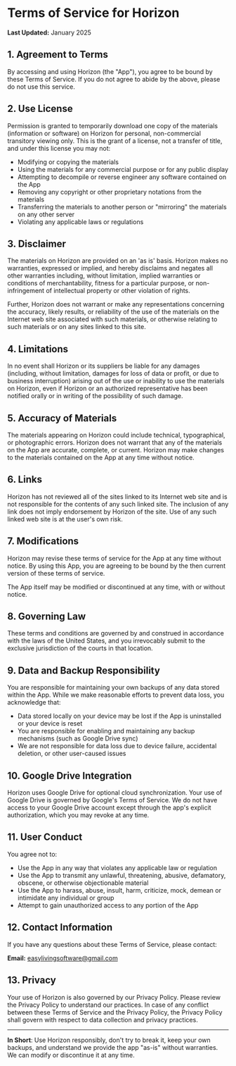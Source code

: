 # Terms of Service for Horizon

**Last Updated:** January 2025

## 1. Agreement to Terms

By accessing and using Horizon (the "App"), you agree to be bound by these Terms of Service. If you do not agree to abide by the above, please do not use this service.

## 2. Use License

Permission is granted to temporarily download one copy of the materials (information or software) on Horizon for personal, non-commercial transitory viewing only. This is the grant of a license, not a transfer of title, and under this license you may not:

- Modifying or copying the materials
- Using the materials for any commercial purpose or for any public display
- Attempting to decompile or reverse engineer any software contained on the App
- Removing any copyright or other proprietary notations from the materials
- Transferring the materials to another person or "mirroring" the materials on any other server
- Violating any applicable laws or regulations

## 3. Disclaimer

The materials on Horizon are provided on an 'as is' basis. Horizon makes no warranties, expressed or implied, and hereby disclaims and negates all other warranties including, without limitation, implied warranties or conditions of merchantability, fitness for a particular purpose, or non-infringement of intellectual property or other violation of rights.

Further, Horizon does not warrant or make any representations concerning the accuracy, likely results, or reliability of the use of the materials on the Internet web site associated with such materials, or otherwise relating to such materials or on any sites linked to this site.

## 4. Limitations

In no event shall Horizon or its suppliers be liable for any damages (including, without limitation, damages for loss of data or profit, or due to business interruption) arising out of the use or inability to use the materials on Horizon, even if Horizon or an authorized representative has been notified orally or in writing of the possibility of such damage.

## 5. Accuracy of Materials

The materials appearing on Horizon could include technical, typographical, or photographic errors. Horizon does not warrant that any of the materials on the App are accurate, complete, or current. Horizon may make changes to the materials contained on the App at any time without notice.

## 6. Links

Horizon has not reviewed all of the sites linked to its Internet web site and is not responsible for the contents of any such linked site. The inclusion of any link does not imply endorsement by Horizon of the site. Use of any such linked web site is at the user's own risk.

## 7. Modifications

Horizon may revise these terms of service for the App at any time without notice. By using this App, you are agreeing to be bound by the then current version of these terms of service.

The App itself may be modified or discontinued at any time, with or without notice.

## 8. Governing Law

These terms and conditions are governed by and construed in accordance with the laws of the United States, and you irrevocably submit to the exclusive jurisdiction of the courts in that location.

## 9. Data and Backup Responsibility

You are responsible for maintaining your own backups of any data stored within the App. While we make reasonable efforts to prevent data loss, you acknowledge that:

- Data stored locally on your device may be lost if the App is uninstalled or your device is reset
- You are responsible for enabling and maintaining any backup mechanisms (such as Google Drive sync)
- We are not responsible for data loss due to device failure, accidental deletion, or other user-caused issues

## 10. Google Drive Integration

Horizon uses Google Drive for optional cloud synchronization. Your use of Google Drive is governed by Google's Terms of Service. We do not have access to your Google Drive account except through the app's explicit authorization, which you may revoke at any time.

## 11. User Conduct

You agree not to:
- Use the App in any way that violates any applicable law or regulation
- Use the App to transmit any unlawful, threatening, abusive, defamatory, obscene, or otherwise objectionable material
- Use the App to harass, abuse, insult, harm, criticize, mock, demean or intimidate any individual or group
- Attempt to gain unauthorized access to any portion of the App

## 12. Contact Information

If you have any questions about these Terms of Service, please contact:

**Email:** easylivingsoftware@gmail.com

## 13. Privacy

Your use of Horizon is also governed by our Privacy Policy. Please review the Privacy Policy to understand our practices. In case of any conflict between these Terms of Service and the Privacy Policy, the Privacy Policy shall govern with respect to data collection and privacy practices.

---

**In Short**: Use Horizon responsibly, don't try to break it, keep your own backups, and understand we provide the app "as-is" without warranties. We can modify or discontinue it at any time.
